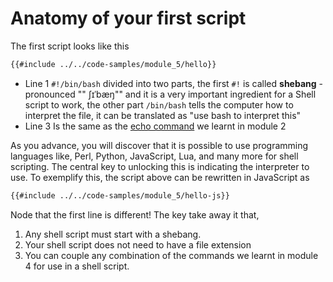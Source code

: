 # Anatomy of your first script

The first script looks like this

```sh
{{#include ../../code-samples/module_5/hello}}
```

- Line <span class="line-number">1</span> `#!/bin/bash` divided into two parts,
  the first `#!` is called **shebang** - pronounced "" ʃɪˈbæŋ"" and it is a very
  important ingredient for a Shell script to work, the other part `/bin/bash`
  tells the computer how to interpret the file, it can be translated as "use
  bash to interpret this"
- Line <span class="line-number">3</span> Is the same as the
  [echo command](../../module_4/commands/echo.md) we learnt in module 2

As you advance, you will discover that it is possible to use programming
languages like, Perl, Python, JavaScript, Lua, and many more for shell
scripting. The central key to unlocking this is indicating the interpreter to
use. To exemplify this, the script  above can be rewritten in JavaScript as

```sh
{{#include ../../code-samples/module_5/hello-js}}
```

Node that the first line is different! The key take away it that,

1. Any shell script must start with a shebang.
2. Your shell script does not need to have a file extension
3. You can couple any combination of the commands we learnt in module 4 for use
   in a shell script. 
